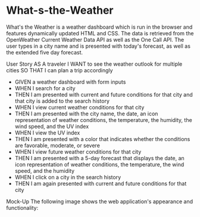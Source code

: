 # What-s-the-Weather

What's the Weather is a weather dashboard which is run in the browser and features dynamically updated HTML and CSS. The data is retrieved from the OpenWeather Current Weather Data API as well as the One Call API. The user types in a city name and is presented with today's forecast, as well as the extended five day forecast. 

User Story
AS A traveler
I WANT to see the weather outlook for multiple cities
SO THAT I can plan a trip accordingly

  * GIVEN a weather dashboard with form inputs
  * WHEN I search for a city
  * THEN I am presented with current and future conditions for that city and that city is added to the search history
  * WHEN I view current weather conditions for that city
  * THEN I am presented with the city name, the date, an icon representation of weather conditions, the temperature, the humidity, the wind speed, and the UV index
  * WHEN I view the UV index
  * THEN I am presented with a color that indicates whether the conditions are favorable, moderate, or severe
  * WHEN I view future weather conditions for that city
  * THEN I am presented with a 5-day forecast that displays the date, an icon representation of weather conditions, the temperature, the wind speed, and the humidity
  * WHEN I click on a city in the search history
  * THEN I am again presented with current and future conditions for that city

Mock-Up
The following image shows the web application's appearance and functionality:


